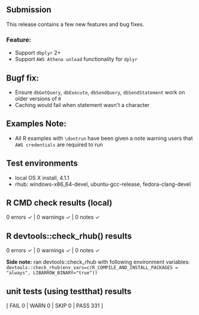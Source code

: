 ## Submission
This release contains a few new features and bug fixes.

### Feature:
  * Support `dbplyr` 2+
  * Support `AWS Athena unload` functionality for `dplyr`

## Bugf fix:
  * Ensure `dbGetQuery`, `dbExecute`, `dbSendQuery`, `dbSendStatement` work on older versions of `R`
  * Caching would fail when statement wasn't a character

## Examples Note:
* All R examples with `\dontrun` have been given a note warning users that `AWS credentials` are required to run

## Test environments
* local OS X install, 4.1.1
* rhub: windows-x86_64-devel, ubuntu-gcc-release, fedora-clang-devel

## R CMD check results (local)
0 errors ✓ | 0 warnings ✓ | 0 notes ✓

## R devtools::check_rhub() results
0 errors ✓ | 0 warnings ✓ | 0 notes ✓

**Side note:** ran devtools::check_rhub with following environment variables:
`devtools::check_rhub(env_vars=c(R_COMPILE_AND_INSTALL_PACKAGES = "always", LIBARROW_BINARY="true"))`

## unit tests (using testthat) results
[ FAIL 0 | WARN 0 | SKIP 0 | PASS 331 ]
